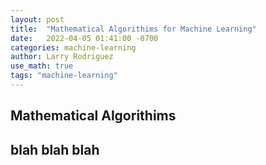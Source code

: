 ```yaml
---
layout: post
title:  "Mathematical Algorithims for Machine Learning"
date:   2022-04-05 01:41:00 -0700
categories: machine-learning
author: Larry Rodriguez
use_math: true
tags: "machine-learning"
---
```


<h2>Mathematical Algorithims<h2>

blah blah blah